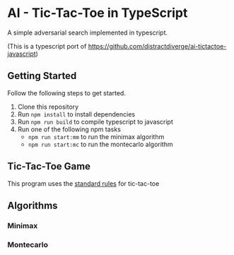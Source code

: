 # AI - Tic-Tac-Toe in TypeScript
A simple adversarial search implemented in typescript.

(This is a typescript port of https://github.com/distractdiverge/ai-tictactoe-javascript)

## Getting Started
Follow the following steps to get started.
1. Clone this repository
2. Run ```npm install``` to install dependencies
3. Run ```npm run build``` to compile typescript to javascript
3. Run one of the following npm tasks
   * ```npm run start:mm``` to run the minimax algorithm
   * ```npm run start:mc``` to run the montecarlo algorithm


## Tic-Tac-Toe Game
This program uses the [standard rules](https://en.wikipedia.org/wiki/Tic-tac-toe) for tic-tac-toe

## Algorithms
### Minimax
### Montecarlo
